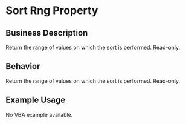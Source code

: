 # Sort Rng Property

## Business Description
Return the range of values on which the sort is performed. Read-only.

## Behavior
Return the range of values on which the sort is performed. Read-only.

## Example Usage
No VBA example available.